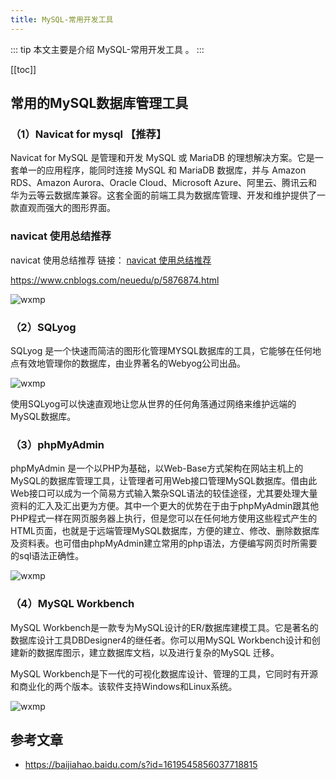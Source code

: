 ```yaml
---
title: MySQL-常用开发工具
---
```


::: tip
本文主要是介绍 MySQL-常用开发工具 。
:::

[[toc]]

## 常用的MySQL数据库管理工具

### （1）Navicat for mysql 【推荐】


Navicat for MySQL 是管理和开发 MySQL 或 MariaDB 的理想解决方案。它是一套单一的应用程序，能同时连接 MySQL 和 MariaDB 数据库，并与 Amazon RDS、Amazon Aurora、Oracle Cloud、Microsoft Azure、阿里云、腾讯云和华为云等云数据库兼容。这套全面的前端工具为数据库管理、开发和维护提供了一款直观而强大的图形界面。

### navicat 使用总结推荐

navicat 使用总结推荐 链接： [navicat 使用总结推荐](https://www.cnblogs.com/neuedu/p/5876874.html)

https://www.cnblogs.com/neuedu/p/5876874.html


<img class= "zoom-custom-imgs" :src="$withBase('/assets/img/dev/tool/mysqltool-1.png')" alt="wxmp">

### （2）SQLyog

SQLyog 是一个快速而简洁的图形化管理MYSQL数据库的工具，它能够在任何地点有效地管理你的数据库，由业界著名的Webyog公司出品。

<img class= "zoom-custom-imgs" :src="$withBase('/assets/img/dev/tool/mysqltool-2.png')" alt="wxmp">

使用SQLyog可以快速直观地让您从世界的任何角落通过网络来维护远端的MySQL数据库。

### （3）phpMyAdmin

phpMyAdmin 是一个以PHP为基础，以Web-Base方式架构在网站主机上的MySQL的数据库管理工具，让管理者可用Web接口管理MySQL数据库。借由此Web接口可以成为一个简易方式输入繁杂SQL语法的较佳途径，尤其要处理大量资料的汇入及汇出更为方便。其中一个更大的优势在于由于phpMyAdmin跟其他PHP程式一样在网页服务器上执行，但是您可以在任何地方使用这些程式产生的HTML页面，也就是于远端管理MySQL数据库，方便的建立、修改、删除数据库及资料表。也可借由phpMyAdmin建立常用的php语法，方便编写网页时所需要的sql语法正确性。

<img class= "zoom-custom-imgs" :src="$withBase('/assets/img/dev/tool/mysqltool-3.png')" alt="wxmp">

### （4）MySQL Workbench

MySQL Workbench是一款专为MySQL设计的ER/数据库建模工具。它是著名的数据库设计工具DBDesigner4的继任者。你可以用MySQL Workbench设计和创建新的数据库图示，建立数据库文档，以及进行复杂的MySQL 迁移。

MySQL Workbench是下一代的可视化数据库设计、管理的工具，它同时有开源和商业化的两个版本。该软件支持Windows和Linux系统。

<img class= "zoom-custom-imgs" :src="$withBase('/assets/img/dev/tool/mysqltool-4.png')" alt="wxmp">

## 参考文章
* https://baijiahao.baidu.com/s?id=1619545856037718815